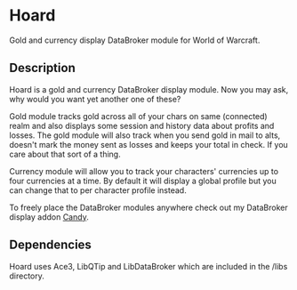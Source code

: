 # Hoard
Gold and currency display DataBroker module for World of Warcraft.

## Description
Hoard is a gold and currency DataBroker display module. Now you may ask, why would you want yet another one of these?

Gold module tracks gold across all of your chars on same (connected) realm and also displays some session and history data about profits and losses. The gold module will also track when you send gold in mail to alts, doesn't mark the money sent as losses and keeps your total in check. If you care about that sort of a thing. 

Currency module will allow you to track your characters' currencies up to four currencies at a time. By default it will display a global profile but you can change that to per character profile instead.

To freely place the DataBroker modules anywhere check out my DataBroker display addon [Candy](http://www.curse.com/addons/wow/candy).

## Dependencies
Hoard uses Ace3, LibQTip and LibDataBroker which are included in the /libs directory.
